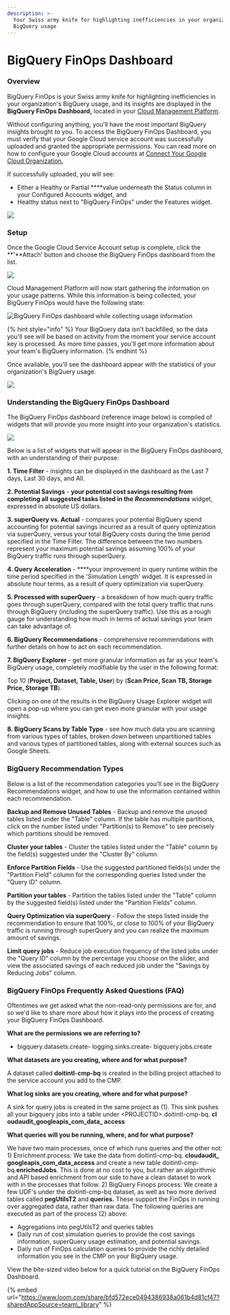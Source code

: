 ```yaml
---
description: >-
  Your Swiss army knife for highlighting inefficiencies in your organization's
  BigQuery usage
---
```


# BigQuery FinOps Dashboard

### Overview

BigQuery FinOps is your Swiss army knife for highlighting inefficiencies in your organization's BigQuery usage, and its insights are displayed in the **BigQuery FinOps Dashboard,** located in your [Cloud Management Platform](../).

Without configuring anything, you'll have the most important BigQuery insights brought _to_ you. To access the BigQuery FinOps Dashboard, you must verify that your Google Cloud service account was successfully uploaded and granted the appropriate permissions. You can read more on how to configure your Google Cloud accounts at [Connect Your Google Cloud Organization.](../google-cloud/connect-google-cloud-service-account.md)

If successfully uploaded, you will see:

* Either a Healthy or Partial ****value underneath the Status column in your Configured Accounts widget, and
* Healthy status next to "BigQuery FinOps" under the Features widget.

![](../.gitbook/assets/cmp_gcp_partialpermissions%20%281%29.jpg)

### Setup

Once the Google Cloud Service Account setup is complete, click the **'**Attach' button and choose the BigQuery FinOps dashboard from the list.

![](../.gitbook/assets/budgetao_finops_attach.jpg)

Cloud Management Platform will now start gathering the information on your usage patterns. While this information is being collected, your BigQuery FinOps would have the following state:

![BigQuery FinOps dashboard while collecting usage information](../.gitbook/assets/bigquery-finops-empty-state.png)

{% hint style="info" %}
Your BigQuery data isn't backfilled, so the data you'll see will be based on activity from the moment your service account key is processed. As more time passes, you'll get more information about your team's BigQuery information.
{% endhint %}

Once available, you'll see the dashboard appear with the statistics of your organization's BigQuery usage.

![](../.gitbook/assets/budgetao_finops_attachedd.jpg)

### Understanding the BigQuery FinOps Dashboard

The BigQuery FinOps dashboard \(reference image below\) is compiled of widgets that will provide you more insight into your organization's statistics.

![](../.gitbook/assets/bigqueryfinops_dashboard.jpg)

Below is a list of widgets that will appear in the BigQuery FinOps dashboard, with an understanding of their purpose:

**1. Time Filter** - insights can be displayed in the dashboard as the Last 7 days, Last 30 days, and All.

**2. Potential Savings**  -  **your potential cost savings resulting from completing all suggested tasks listed in the** _**Recommendations**_ widget, expressed in absolute US dollars.

**3. superQuery vs. Actual** - compares your potential BigQuery spend accounting for potential savings incurred as a result of query optimization via superQuery, versus your total BigQuery costs during the time period specified in the Time Filter. The difference between the two numbers represent your maximum potential savings assuming 100% of your BigQuery traffic runs through superQuery.

**4. Query Acceleration** - ****your improvement in query runtime within the time period specified in the 'Simulation Length' widget. It is expressed in absolute hour terms, as a result of query optimization via superQuery.

**5. Processed with superQuery** - a breakdown of how much query traffic goes through superQuery, compared with the total query traffic that runs through BigQuery \(including the superQuery traffic\). Use this as a rough gauge for understanding how much in terms of actual savings your team can take advantage of.

**6. BigQuery Recommendations** - comprehensive recommendations with further details on how to act on each recommendation.

**7. BigQuery Explorer** - get more granular information as far as your team's BigQuery usage, completely modifiable by the user in the following format:

Top 10 \(**Project, Dataset, Table, User**\) by \(**Scan Price, Scan TB, Storage Price, Storage TB**\).

Clicking on one of the results in the BigQuery Usage Explorer widget will open a pop-up where you can get even more granular with your usage insights.

**8. BigQuery Scans by Table Type** - see how much data you are scanning from various types of tables, broken down between unpartitioned tables and various types of partitioned tables, along with external sources such as Google Sheets.

### BigQuery Recommendation Types

Below is a list of the recommendation categories you'll see in the BigQuery Recommendations widget, and how to use the information contained within each recommendation.

**Backup and Remove Unused Tables** - Backup and remove the unused tables listed under the "Table" column. If the table has multiple partitions, click on the number listed under "Partition\(s\) to Remove" to see precisely which partitions should be removed.

**Cluster your tables** - Cluster the tables listed under the "Table" column by the field\(s\) suggested under the "Cluster By" column.

**Enforce Partition Fields** - Use the suggested partitioned fields\(s\) under the "Partition Field" column for the corresponding queries listed under the "Query ID" column.

**Partition your tables** - Partition the tables listed under the "Table" column by the suggested field\(s\) listed under the "Partition Fields" column.

**Query Optimization via superQuery** - Follow the steps listed inside the recommendation to ensure that 100%, or close to 100% of your BigQuery traffic is running through superQuery and you can realize the maximum amount of savings.

**Limit query jobs** - Reduce job execution frequency of the listed jobs under the "Query ID" column by the percentage you choose on the slider, and view the associated savings of each reduced job under the "Savings by Reducing Jobs" column.

### BigQuery FinOps Frequently Asked Questions \(FAQ\)

Oftentimes we get asked what the non-read-only permissions are for, and so we'd like to share more about how it plays into the process of creating your BigQuery FinOps Dashboard. 

**What are the permissions we are referring to?**

- bigquery.datasets.create- logging.sinks.create- bigquery.jobs.create 

**What datasets are you creating, where and for what purpose?** 

A dataset called **doitintl-cmp-bq** is created in the billing project attached to the service account you add to the CMP. 

**What log sinks are you creating, where and for what purpose?** 

A sink for query jobs is created in the same project as \(1\). This sink pushes all your bigquery jobs into a table under &lt;PROJECTID&gt;.doitintl-cmp-bq. **cl oudaudit\_googleapis\_com\_data\_ access** 

**What queries will you be running, where, and for what purpose?**

We have two main processes, once of which runs queries and the other not: 1\) Enrichment process: We take the data from doitintl-cmp-bq. **cloudaudit\_ googleapis\_com\_data\_access**  and create a new table doitintl-cmp-bq.**enrichedJobs**. This is done at no cost to you, but rather an algorithmic and API based enrichment from our side to have a clean dataset to work with in the processes that follow. 2\) BigQuery Finops process: We create a few UDF's under the doitintl-cmp-bq dataset, as well as two more derived tables called **pegUtilsT2** and **queries.**  These support the FinOps in running over aggregated data, rather than raw data.  The following queries are executed as part of the process \(2\) above:

* Aggregations into pegUtilsT2 and queries tables
* Daily run of cost simulation queries to provide the cost savings information, superQuery usage estimation, and potential savings.
* Daily run of FinOps calculation queries to provide the richly detailed information you see in the CMP on your BigQuery usage.

View the bite-sized video below for a quick tutorial on the BigQuery FinOps Dashboard.

{% embed url="https://www.loom.com/share/bfd572ece0494386938a061b4d81cf47?sharedAppSource=team\_library" %}



